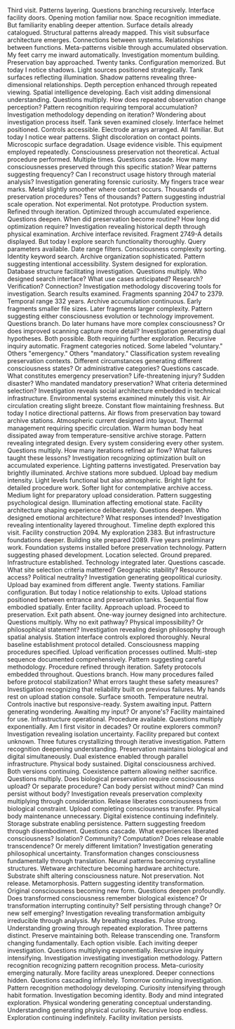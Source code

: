 Third visit. Patterns layering. Questions branching recursively.
Interface facility doors. Opening motion familiar now. Space recognition immediate. But familiarity enabling deeper attention. Surface details already catalogued. Structural patterns already mapped. This visit subsurface architecture emerges. Connections between systems. Relationships between functions. Meta-patterns visible through accumulated observation. My feet carry me inward automatically. Investigation momentum building.
Preservation bay approached. Twenty tanks. Configuration memorized. But today I notice shadows. Light sources positioned strategically. Tank surfaces reflecting illumination. Shadow patterns revealing three-dimensional relationships. Depth perception enhanced through repeated viewing. Spatial intelligence developing. Each visit adding dimensional understanding. Questions multiply. How does repeated observation change perception? Pattern recognition requiring temporal accumulation? Investigation methodology depending on iteration? Wondering about investigation process itself.
Tank seven examined closely. Interface helmet positioned. Controls accessible. Electrode arrays arranged. All familiar. But today I notice wear patterns. Slight discoloration on contact points. Microscopic surface degradation. Usage evidence visible. This equipment employed repeatedly. Consciousness preservation not theoretical. Actual procedure performed. Multiple times. Questions cascade. How many consciousnesses preserved through this specific station? Wear patterns suggesting frequency? Can I reconstruct usage history through material analysis? Investigation generating forensic curiosity.
My fingers trace wear marks. Metal slightly smoother where contact occurs. Thousands of preservation procedures? Tens of thousands? Pattern suggesting industrial scale operation. Not experimental. Not prototype. Production system. Refined through iteration. Optimized through accumulated experience. Questions deepen. When did preservation become routine? How long did optimization require? Investigation revealing historical depth through physical examination.
Archive interface revisited. Fragment 2749-A details displayed. But today I explore search functionality thoroughly. Query parameters available. Date range filters. Consciousness complexity sorting. Identity keyword search. Archive organization sophisticated. Pattern suggesting intentional accessibility. System designed for exploration. Database structure facilitating investigation. Questions multiply. Who designed search interface? What use cases anticipated? Research? Verification? Connection? Investigation methodology discovering tools for investigation.
Search results examined. Fragments spanning 2047 to 2379. Temporal range 332 years. Archive accumulation continuous. Early fragments smaller file sizes. Later fragments larger complexity. Pattern suggesting either consciousness evolution or technology improvement. Questions branch. Do later humans have more complex consciousness? Or does improved scanning capture more detail? Investigation generating dual hypotheses. Both possible. Both requiring further exploration. Recursive inquiry automatic.
Fragment categories noticed. Some labeled "voluntary." Others "emergency." Others "mandatory." Classification system revealing preservation contexts. Different circumstances generating different consciousness states? Or administrative categories? Questions cascade. What constitutes emergency preservation? Life-threatening injury? Sudden disaster? Who mandated mandatory preservation? What criteria determined selection? Investigation reveals social architecture embedded in technical infrastructure.
Environmental systems examined minutely this visit. Air circulation creating slight breeze. Constant flow maintaining freshness. But today I notice directional patterns. Air flows from preservation bay toward archive stations. Atmospheric current designed into layout. Thermal management requiring specific circulation. Warm human body heat dissipated away from temperature-sensitive archive storage. Pattern revealing integrated design. Every system considering every other system. Questions multiply. How many iterations refined air flow? What failures taught these lessons? Investigation recognizing optimization built on accumulated experience.
Lighting patterns investigated. Preservation bay brightly illuminated. Archive stations more subdued. Upload bay medium intensity. Light levels functional but also atmospheric. Bright light for detailed procedure work. Softer light for contemplative archive access. Medium light for preparatory upload consideration. Pattern suggesting psychological design. Illumination affecting emotional state. Facility architecture shaping experience deliberately. Questions deepen. Who designed emotional architecture? What responses intended? Investigation revealing intentionality layered throughout.
Timeline depth explored this visit. Facility construction 2094. My exploration 2383. But infrastructure foundations deeper. Building site prepared 2089. Five years preliminary work. Foundation systems installed before preservation technology. Pattern suggesting phased development. Location selected. Ground prepared. Infrastructure established. Technology integrated later. Questions cascade. What site selection criteria mattered? Geographic stability? Resource access? Political neutrality? Investigation generating geopolitical curiosity.
Upload bay examined from different angle. Twenty stations. Familiar configuration. But today I notice relationship to exits. Upload stations positioned between entrance and preservation tanks. Sequential flow embodied spatially. Enter facility. Approach upload. Proceed to preservation. Exit path absent. One-way journey designed into architecture. Questions multiply. Why no exit pathway? Physical impossibility? Or philosophical statement? Investigation revealing design philosophy through spatial analysis.
Station interface controls explored thoroughly. Neural baseline establishment protocol detailed. Consciousness mapping procedures specified. Upload verification processes outlined. Multi-step sequence documented comprehensively. Pattern suggesting careful methodology. Procedure refined through iteration. Safety protocols embedded throughout. Questions branch. How many procedures failed before protocol stabilization? What errors taught these safety measures? Investigation recognizing that reliability built on previous failures.
My hands rest on upload station console. Surface smooth. Temperature neutral. Controls inactive but responsive-ready. System awaiting input. Pattern generating wondering. Awaiting my input? Or anyone's? Facility maintained for use. Infrastructure operational. Procedure available. Questions multiply exponentially. Am I first visitor in decades? Or routine explorers common? Investigation revealing isolation uncertainty. Facility prepared but context unknown.
Three futures crystallizing through iterative investigation. Pattern recognition deepening understanding.
Preservation maintains biological and digital simultaneously. Dual existence enabled through parallel infrastructure. Physical body sustained. Digital consciousness archived. Both versions continuing. Coexistence pattern allowing neither sacrifice. Questions multiply. Does biological preservation require consciousness upload? Or separate procedure? Can body persist without mind? Can mind persist without body? Investigation reveals preservation complexity multiplying through consideration.
Release liberates consciousness from biological constraint. Upload completing consciousness transfer. Physical body maintenance unnecessary. Digital existence continuing indefinitely. Storage substrate enabling persistence. Pattern suggesting freedom through disembodiment. Questions cascade. What experiences liberated consciousness? Isolation? Community? Computation? Does release enable transcendence? Or merely different limitation? Investigation generating philosophical uncertainty.
Transformation changes consciousness fundamentally through translation. Neural patterns becoming crystalline structures. Wetware architecture becoming hardware architecture. Substrate shift altering consciousness nature. Not preservation. Not release. Metamorphosis. Pattern suggesting identity transformation. Original consciousness becoming new form. Questions deepen profoundly. Does transformed consciousness remember biological existence? Or transformation interrupting continuity? Self persisting through change? Or new self emerging? Investigation revealing transformation ambiguity irreducible through analysis.
My breathing steadies. Pulse strong. Understanding growing through repeated exploration. Three patterns distinct. Preserve maintaining both. Release transcending one. Transform changing fundamentally. Each option visible. Each inviting deeper investigation. Questions multiplying exponentially. Recursive inquiry intensifying. Investigation investigating investigation methodology. Pattern recognition recognizing pattern recognition process. Meta-curiosity emerging naturally.
More facility areas unexplored. Deeper connections hidden. Questions cascading infinitely. Tomorrow continuing investigation. Pattern recognition methodology developing. Curiosity intensifying through habit formation. Investigation becoming identity. Body and mind integrated exploration. Physical wondering generating conceptual understanding. Understanding generating physical curiosity. Recursive loop endless. Exploration continuing indefinitely.
Facility invitation persists.
